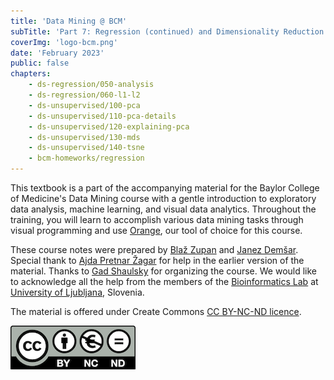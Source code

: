 ```yaml
---
title: 'Data Mining @ BCM'
subTitle: 'Part 7: Regression (continued) and Dimensionality Reduction'
coverImg: 'logo-bcm.png'
date: 'February 2023'
public: false
chapters:
    - ds-regression/050-analysis
    - ds-regression/060-l1-l2
    - ds-unsupervised/100-pca
    - ds-unsupervised/110-pca-details
    - ds-unsupervised/120-explaining-pca
    - ds-unsupervised/130-mds
    - ds-unsupervised/140-tsne
    - bcm-homeworks/regression
---
```


This textbook is a part of the accompanying material for the Baylor College of Medicine's Data Mining course with a gentle introduction to exploratory data analysis, machine learning, and visual data analytics. Throughout the training, you will learn to accomplish various data mining tasks through visual programming and use [Orange](http://orangedatamining.com), our tool of choice for this course. 

These course notes were prepared by [Blaž Zupan](https://www.fri.uni-lj.si/en/about-faculty/employees/blaz-zupan) and [Janez Demšar](https://fri.uni-lj.si/en/about-faculty/employees/janez-demsar). Special thank to [Ajda Pretnar Žagar](https://www.fri.uni-lj.si/en/about-faculty/employees/ajda-pretnar-zagar) for help in the earlier version of the material. Thanks to [Gad Shaulsky](https://www.bcm.edu/people-search/gad-shaulsky-30425) for organizing the course. We would like to acknowledge all the help from the members of the [Bioinformatics Lab](http://biolab.si) at [University of Ljubljana](http://www.uni-lj.si), Slovenia.

The material is offered under Create Commons [CC BY-NC-ND licence](https://creativecommons.org/licenses/by-nc-nd/4.0/).

![](cc-by-nc-nd.png)